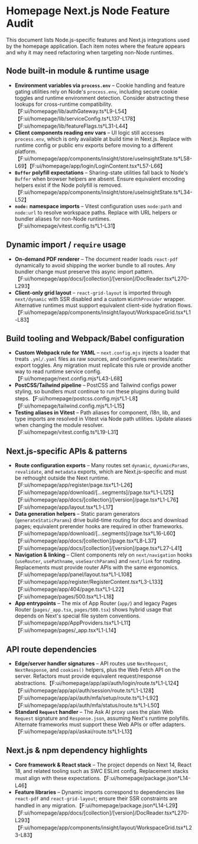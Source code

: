# Homepage Next.js Node Feature Audit

This document lists Node.js-specific features and Next.js integrations used by the homepage application. Each item notes where the feature appears and why it may need refactoring when targeting non-Node runtimes.

## Node built-in module & runtime usage
- **Environment variables via `process.env`** – Cookie handling and feature gating utilities rely on Node's `process.env`, including secure cookie toggles and runtime environment detection. Consider abstracting these lookups for cross-runtime compatibility.【F:ui/homepage/lib/authGateway.ts†L9-L54】【F:ui/homepage/lib/serviceConfig.ts†L137-L178】【F:ui/homepage/lib/featureFlags.ts†L31-L44】
- **Client components reading env vars** – UI logic still accesses `process.env`, which is only available at build time in Next.js. Replace with runtime config or public env exports before moving to a different platform.【F:ui/homepage/app/components/insight/store/useInsightState.ts†L58-L69】【F:ui/homepage/app/login/LoginContent.tsx†L57-L66】
- **`Buffer` polyfill expectations** – Sharing-state utilities fall back to Node's `Buffer` when browser helpers are absent. Ensure equivalent encoding helpers exist if the Node polyfill is removed.【F:ui/homepage/app/components/insight/store/useInsightState.ts†L34-L52】
- **`node:` namespace imports** – Vitest configuration uses `node:path` and `node:url` to resolve workspace paths. Replace with URL helpers or bundler aliases for non-Node runtimes.【F:ui/homepage/vitest.config.ts†L1-L31】

## Dynamic import / `require` usage
- **On-demand PDF renderer** – The document reader loads `react-pdf` dynamically to avoid shipping the worker bundle to all routes. Any bundler change must preserve this async import pattern.【F:ui/homepage/app/docs/[collection]/[version]/DocReader.tsx†L270-L293】
- **Client-only grid layout** – `react-grid-layout` is imported through `next/dynamic` with SSR disabled and a custom `WidthProvider` wrapper. Alternative runtimes must support equivalent client-side hydration flows.【F:ui/homepage/app/components/insight/layout/WorkspaceGrid.tsx†L1-L83】

## Build tooling and Webpack/Babel configuration
- **Custom Webpack rule for YAML** – `next.config.mjs` injects a loader that treats `.yml/.yaml` files as raw sources, and configures rewrites/static export toggles. Any migration must replicate this rule or provide another way to read runtime service config.【F:ui/homepage/next.config.mjs†L43-L68】
- **PostCSS/Tailwind pipeline** – PostCSS and Tailwind configs power styling, so bundlers must continue to run these plugins during build steps.【F:ui/homepage/postcss.config.mjs†L1-L8】【F:ui/homepage/tailwind.config.mjs†L1-L15】
- **Testing aliases in Vitest** – Path aliases for component, i18n, lib, and type imports are resolved in Vitest via Node path utilities. Update aliases when changing the module resolver.【F:ui/homepage/vitest.config.ts†L19-L31】

## Next.js-specific APIs & patterns
- **Route configuration exports** – Many routes set `dynamic`, `dynamicParams`, `revalidate`, and `metadata` exports, which are Next.js-specific and must be rethought outside the Next runtime.【F:ui/homepage/app/register/page.tsx†L1-L26】【F:ui/homepage/app/download/[...segments]/page.tsx†L1-L125】【F:ui/homepage/app/docs/[collection]/[version]/page.tsx†L1-L76】【F:ui/homepage/app/layout.tsx†L1-L17】
- **Data generation helpers** – Static param generators (`generateStaticParams`) drive build-time routing for docs and download pages; equivalent prerender hooks are required in other frameworks.【F:ui/homepage/app/download/[...segments]/page.tsx†L16-L60】【F:ui/homepage/app/docs/[collection]/page.tsx†L8-L37】【F:ui/homepage/app/docs/[collection]/[version]/page.tsx†L27-L41】
- **Navigation & linking** – Client components rely on `next/navigation` hooks (`useRouter`, `usePathname`, `useSearchParams`) and `next/link` for routing. Replacements must provide router APIs with the same ergonomics.【F:ui/homepage/app/panel/layout.tsx†L1-L108】【F:ui/homepage/app/register/RegisterContent.tsx†L3-L133】【F:ui/homepage/app/404/page.tsx†L1-L22】【F:ui/homepage/pages/500.tsx†L1-L18】
- **App entrypoints** – The mix of App Router (`app/`) and legacy Pages Router (`pages/_app.tsx`, `pages/500.tsx`) shows hybrid usage that depends on Next's special file system conventions.【F:ui/homepage/app/AppProviders.tsx†L1-L11】【F:ui/homepage/pages/_app.tsx†L1-L14】

## API route dependencies
- **Edge/server handler signatures** – API routes use `NextRequest`, `NextResponse`, and `cookies()` helpers, plus the Web Fetch API on the server. Refactors must provide equivalent request/response abstractions.【F:ui/homepage/app/api/auth/login/route.ts†L1-L124】【F:ui/homepage/app/api/auth/session/route.ts†L1-L128】【F:ui/homepage/app/api/auth/mfa/setup/route.ts†L1-L92】【F:ui/homepage/app/api/auth/mfa/status/route.ts†L1-L50】
- **Standard `Request` handler** – The Ask AI proxy uses the plain Web `Request` signature and `Response.json`, assuming Next's runtime polyfills. Alternate frameworks must support these Web APIs or offer adapters.【F:ui/homepage/app/api/askai/route.ts†L1-L13】

## Next.js & npm dependency highlights
- **Core framework & React stack** – The project depends on Next 14, React 18, and related tooling such as SWC ESLint config. Replacement stacks must align with these expectations.【F:ui/homepage/package.json†L14-L46】
- **Feature libraries** – Dynamic imports correspond to dependencies like `react-pdf` and `react-grid-layout`; ensure their SSR constraints are handled in any migration.【F:ui/homepage/package.json†L14-L29】【F:ui/homepage/app/docs/[collection]/[version]/DocReader.tsx†L270-L293】【F:ui/homepage/app/components/insight/layout/WorkspaceGrid.tsx†L23-L83】

